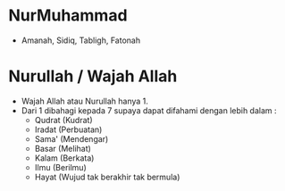 # NurMuhammad
* Amanah, Sidiq, Tabligh, Fatonah

# Nurullah / Wajah Allah
* Wajah Allah atau Nurullah hanya 1.
* Dari 1 dibahagi kepada 7 supaya dapat difahami
  dengan lebih dalam :
  - Qudrat (Kudrat)
  - Iradat (Perbuatan)
  - Sama' (Mendengar)
  - Basar (Melihat)
  - Kalam (Berkata)
  - Ilmu (Berilmu)
  - Hayat (Wujud tak berakhir tak bermula)

